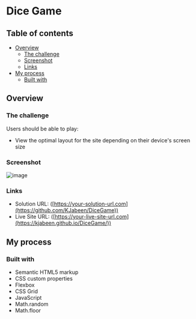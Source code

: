 # Dice Game

## Table of contents

- [Overview](#overview)
  - [The challenge](#the-challenge)
  - [Screenshot](#screenshot)
  - [Links](#links)
- [My process](#my-process)
  - [Built with](#built-with)
  
## Overview

### The challenge

Users should be able to play:

- View the optimal layout for the site depending on their device's screen size

### Screenshot

![image](https://github.com/KJabeen/DiceGame/assets/126177876/90c5ea79-2086-434d-9cc1-8c369f864197)

### Links

- Solution URL: ([https://your-solution-url.com](https://github.com/KJabeen/DiceGame))
- Live Site URL: ([https://your-live-site-url.com](https://kjabeen.github.io/DiceGame/))

## My process

### Built with

- Semantic HTML5 markup
- CSS custom properties
- Flexbox
- CSS Grid
- JavaScript
- Math.random
- Math.floor
